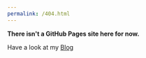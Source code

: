 ```yaml
---
permalink: /404.html
---
```


**There isn't a GitHub Pages site here for now.**

Have a look at my [Blog](https://blog.tkurzydym.dev)
